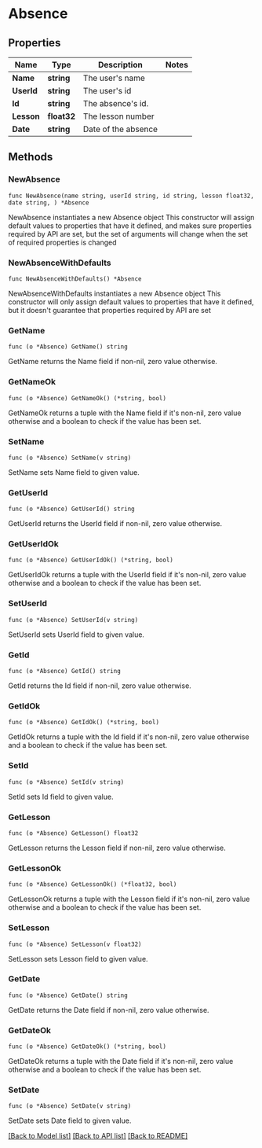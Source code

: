 # Absence

## Properties

Name | Type | Description | Notes
------------ | ------------- | ------------- | -------------
**Name** | **string** | The user&#39;s name | 
**UserId** | **string** | The user&#39;s id | 
**Id** | **string** | The absence&#39;s id. | 
**Lesson** | **float32** | The lesson number | 
**Date** | **string** | Date of the absence | 

## Methods

### NewAbsence

`func NewAbsence(name string, userId string, id string, lesson float32, date string, ) *Absence`

NewAbsence instantiates a new Absence object
This constructor will assign default values to properties that have it defined,
and makes sure properties required by API are set, but the set of arguments
will change when the set of required properties is changed

### NewAbsenceWithDefaults

`func NewAbsenceWithDefaults() *Absence`

NewAbsenceWithDefaults instantiates a new Absence object
This constructor will only assign default values to properties that have it defined,
but it doesn't guarantee that properties required by API are set

### GetName

`func (o *Absence) GetName() string`

GetName returns the Name field if non-nil, zero value otherwise.

### GetNameOk

`func (o *Absence) GetNameOk() (*string, bool)`

GetNameOk returns a tuple with the Name field if it's non-nil, zero value otherwise
and a boolean to check if the value has been set.

### SetName

`func (o *Absence) SetName(v string)`

SetName sets Name field to given value.


### GetUserId

`func (o *Absence) GetUserId() string`

GetUserId returns the UserId field if non-nil, zero value otherwise.

### GetUserIdOk

`func (o *Absence) GetUserIdOk() (*string, bool)`

GetUserIdOk returns a tuple with the UserId field if it's non-nil, zero value otherwise
and a boolean to check if the value has been set.

### SetUserId

`func (o *Absence) SetUserId(v string)`

SetUserId sets UserId field to given value.


### GetId

`func (o *Absence) GetId() string`

GetId returns the Id field if non-nil, zero value otherwise.

### GetIdOk

`func (o *Absence) GetIdOk() (*string, bool)`

GetIdOk returns a tuple with the Id field if it's non-nil, zero value otherwise
and a boolean to check if the value has been set.

### SetId

`func (o *Absence) SetId(v string)`

SetId sets Id field to given value.


### GetLesson

`func (o *Absence) GetLesson() float32`

GetLesson returns the Lesson field if non-nil, zero value otherwise.

### GetLessonOk

`func (o *Absence) GetLessonOk() (*float32, bool)`

GetLessonOk returns a tuple with the Lesson field if it's non-nil, zero value otherwise
and a boolean to check if the value has been set.

### SetLesson

`func (o *Absence) SetLesson(v float32)`

SetLesson sets Lesson field to given value.


### GetDate

`func (o *Absence) GetDate() string`

GetDate returns the Date field if non-nil, zero value otherwise.

### GetDateOk

`func (o *Absence) GetDateOk() (*string, bool)`

GetDateOk returns a tuple with the Date field if it's non-nil, zero value otherwise
and a boolean to check if the value has been set.

### SetDate

`func (o *Absence) SetDate(v string)`

SetDate sets Date field to given value.



[[Back to Model list]](../README.md#documentation-for-models) [[Back to API list]](../README.md#documentation-for-api-endpoints) [[Back to README]](../README.md)


